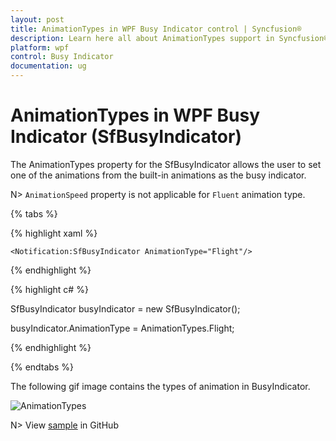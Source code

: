 ```yaml
---
layout: post
title: AnimationTypes in WPF Busy Indicator control | Syncfusion®
description: Learn here all about AnimationTypes support in Syncfusion® WPF Busy Indicator (SfBusyIndicator) control and more.
platform: wpf
control: Busy Indicator
documentation: ug
---
```


# AnimationTypes in WPF Busy Indicator (SfBusyIndicator)

The AnimationTypes property for the SfBusyIndicator allows the user to set one of the animations from the built-in animations as the busy indicator.

N> `AnimationSpeed` property is not applicable for `Fluent` animation type.

{% tabs %}

{% highlight xaml %}

<Grid Background="CornflowerBlue">

    <Notification:SfBusyIndicator AnimationType="Flight"/>

</Grid>

{% endhighlight  %}

{% highlight c# %}

SfBusyIndicator busyIndicator = new SfBusyIndicator();

busyIndicator.AnimationType = AnimationTypes.Flight;

{% endhighlight  %}

{% endtabs %}


The following gif image contains the types of animation in BusyIndicator.

![AnimationTypes](AnimationTypes_images/BusyIndicator-animation-video.gif)

N> View [sample](https://github.com/SyncfusionExamples/wpf-BusyIndicator-examples/tree/master/Samples/AnimationType) in GitHub
